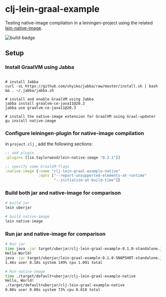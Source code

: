 # clj-lein-graal-example

Testing native-image compilation in a leiningen-project using the related [lein-native-image](https://github.com/taylorwood/lein-native-image).

![build-badge](https://github.com/joakimen/clj-lein-graal-example/actions/workflows/clojure.yml/badge.svg)

## Setup

### Install GraalVM using Jabba

```shell

# install Jabba
curl -sL https://github.com/shyiko/jabba/raw/master/install.sh | bash && . ~/.jabba/jabba.sh

# install and enable GraalVM using Jabba
jabba install graalvm-ce-java11@20.3
jabba use graalvm-ce-java11@20.3

# install the native-image extension for GraalVM using Graal-updater
gu install native-image

```

### Configure leiningen-plugin for native-image compilation

in `project.clj` , add the following sections:

```clojure
;; add plugin 
:plugins [[io.taylorwood/lein-native-image "0.3.1"]]

;; specify some GraalVM-flags
:native-image {:name "clj-lein-graal-example-native"
               :opts ["--report-unsupported-elements-at-runtime"
                      "--initialize-at-build-time"]}
```

### Build both jar and native-image for comparison

```sh
# build jar
lein uberjar

# build native-image
lein native-image
```

### Run jar and native-image for comparison

```sh
# Run jar
time java -jar target/uberjar/clj-lein-graal-example-0.1.0-standalone.jar
Hello World!
java -jar target/uberjar/lein-graal-example-0.1.0-SNAPSHOT-standalone.jar
1.46s user 0.18s system 149% cpu 1.091 total

# Run native-image
time ./target/default+uberjar/clj-lein-graal-example-native
Hello, World!
./target/default+uberjar/clj-lein-graal-example-native
0.00s user 0.00s system 73% cpu 0.010 total
```

